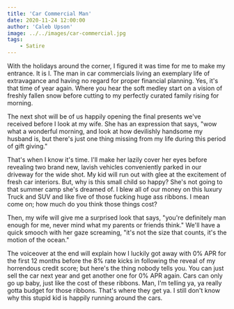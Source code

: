 ```yaml
---
title: 'Car Commercial Man'
date: 2020-11-24 12:00:00
author: 'Caleb Upson'
image: ../../images/car-commercial.jpg
tags:
    - Satire
---
```


With the holidays around the corner, I figured it was time for me to
make my entrance. It is I. The man in car commercials living an
exemplary life of extravagance and having no regard for proper financial
planning. Yes, it's that time of year again. Where you hear the soft
medley start on a vision of freshly fallen snow before cutting to my
perfectly curated family rising for morning.

The next shot will be of us happily opening the final presents we've
received before I look at my wife. She has an expression that says,
"wow what a wonderful morning, and look at how devilishly handsome my
husband is, but there's just one thing missing from my life during this
period of gift giving."

That's when I know it's time. I'll make her lazily cover her eyes before
revealing two brand new, lavish vehicles conveniently parked in our
driveway for the wide shot. My kid will run out with glee at the
excitement of fresh car interiors. But, why is this small child so
happy? She's not going to that summer camp she's dreamed of. I blew all of
our money on this luxury Truck and SUV and like five of those fucking
huge ass ribbons. I mean come on; how much do you think those things
cost?

Then, my wife will give me a surprised look that says, "you're
definitely man enough for me, never mind what my parents or friends
think." We'll have a quick smooch with her gaze screaming, "it's not the
size that counts, it's the motion of the ocean."

The voiceover at the end will explain how I luckily got away with
0% APR for the first 12 months before the 8% rate kicks in following the
reveal of my horrendous credit score; but here's the thing nobody tells
you. You can just sell the car next year and get another one for 0% APR
again. Cars can only go up baby, just like the cost of these ribbons.
Man, I'm telling ya, ya really gotta budget for those ribbons. That's
where they get ya. I still don't know why this stupid kid is happily
running around the cars.